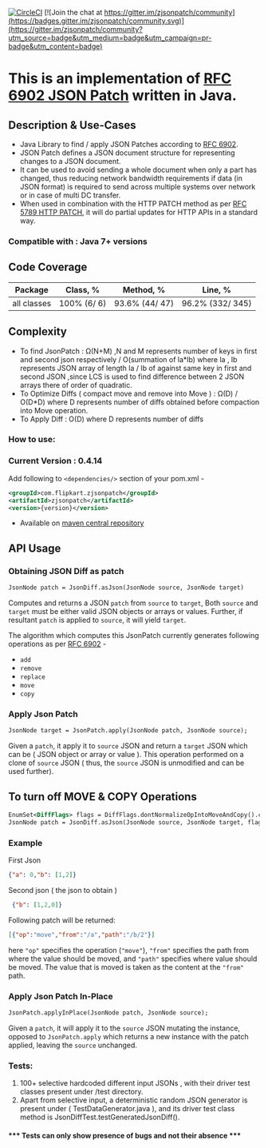 [![CircleCI](https://circleci.com/gh/flipkart-incubator/zjsonpatch/tree/master.svg?style=svg)](https://circleci.com/gh/flipkart-incubator/zjsonpatch/tree/master) [![Join the chat at https://gitter.im/zjsonpatch/community](https://badges.gitter.im/zjsonpatch/community.svg)](https://gitter.im/zjsonpatch/community?utm_source=badge&utm_medium=badge&utm_campaign=pr-badge&utm_content=badge) 

# This is an implementation of  [RFC 6902 JSON Patch](https://datatracker.ietf.org/doc/html/rfc6902) written in Java.

## Description & Use-Cases
- Java Library to find / apply JSON Patches according to [RFC 6902](https://datatracker.ietf.org/doc/html/rfc6902).
- JSON Patch defines a JSON document structure for representing changes to a JSON document.
- It can be used to avoid sending a whole document when only a part has changed, thus reducing network bandwidth requirements if data (in JSON format) is required to send across multiple systems over network or in case of multi DC transfer.
- When used in combination with the HTTP PATCH method as per [RFC 5789 HTTP PATCH](https://datatracker.ietf.org/doc/html/rfc5789), it will do partial updates for HTTP APIs in a standard  way.


### Compatible with : Java 7+ versions

## Code Coverage
Package      |	Class, % 	 |  Method, % 	   |  Line, %           |
-------------|---------------|-----------------|--------------------|
all classes  |	100% (6/ 6)  |	93.6% (44/ 47) |  96.2% (332/ 345)  |

## Complexity
- To find JsonPatch : Ω(N+M) ,N and M represents number of keys in first and second json respectively / O(summation of la*lb) where la , lb represents JSON array of length la / lb of against same key in first and second JSON ,since LCS is used to find difference between 2 JSON arrays there of order of quadratic.
- To Optimize Diffs ( compact move and remove into Move ) : Ω(D) / O(D*D) where D represents number of diffs obtained before compaction into Move operation.
- To Apply Diff : O(D) where D represents number of diffs

### How to use:

### Current Version : 0.4.14

Add following to `<dependencies/>` section of your pom.xml -

```xml
<groupId>com.flipkart.zjsonpatch</groupId>
<artifactId>zjsonpatch</artifactId>
<version>{version}</version>
```
- Available on [maven central repository](http://search.maven.org/#search%7Cga%7C1%7Cg%3Acom.flipkart.zjsonpatch%20a%3Azjsonpatch)

## API Usage

### Obtaining JSON Diff as patch
```xml
JsonNode patch = JsonDiff.asJson(JsonNode source, JsonNode target)
```
Computes and returns a JSON `patch` from `source`  to `target`,
Both `source` and `target` must be either valid JSON objects or arrays or values. 
Further, if resultant `patch` is applied to `source`, it will yield `target`.

The algorithm which computes this JsonPatch currently generates following operations as per [RFC 6902](https://datatracker.ietf.org/doc/html/rfc6902#section-4) - 
 - `add`
 - `remove`
 - `replace`
 - `move`
 - `copy`

### Apply Json Patch
```xml
JsonNode target = JsonPatch.apply(JsonNode patch, JsonNode source);
```
Given a `patch`, it apply it to `source` JSON and return a `target` JSON which can be ( JSON object or array or value ). This operation  performed on a clone of `source` JSON ( thus, the `source` JSON is unmodified and can be used further). 

## To turn off MOVE & COPY Operations
```xml
EnumSet<DiffFlags> flags = DiffFlags.dontNormalizeOpIntoMoveAndCopy().clone()
JsonNode patch = JsonDiff.asJson(JsonNode source, JsonNode target, flags)
```

### Example
First Json
```json
{"a": 0,"b": [1,2]}
```

Second json ( the json to obtain )
```json
 {"b": [1,2,0]}
```
Following patch will be returned:
```json
[{"op":"move","from":"/a","path":"/b/2"}]
```
here `"op"` specifies the operation (`"move"`), `"from"` specifies the path from where the value should be moved, and  `"path"` specifies where value should be moved. The value that is moved is taken as the content at the `"from"` path.

### Apply Json Patch In-Place
```xml
JsonPatch.applyInPlace(JsonNode patch, JsonNode source);
```
Given a `patch`, it will apply it to the `source` JSON mutating the instance, opposed to `JsonPatch.apply` which returns 
a new instance with the patch applied, leaving the `source` unchanged.

### Tests:
1. 100+ selective hardcoded different input JSONs , with their driver test classes present under /test directory.
2. Apart from selective input, a deterministic random JSON generator is present under ( TestDataGenerator.java ),  and its driver test class method is JsonDiffTest.testGeneratedJsonDiff().


#### *** Tests can only show presence of bugs and not their absence ***
